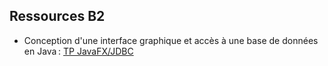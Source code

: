 ## Ressources B2

- Conception d'une interface graphique et accès à une base de données en Java : [TP JavaFX/JDBC](tp/tp-javafx-jdbc/README.md)
